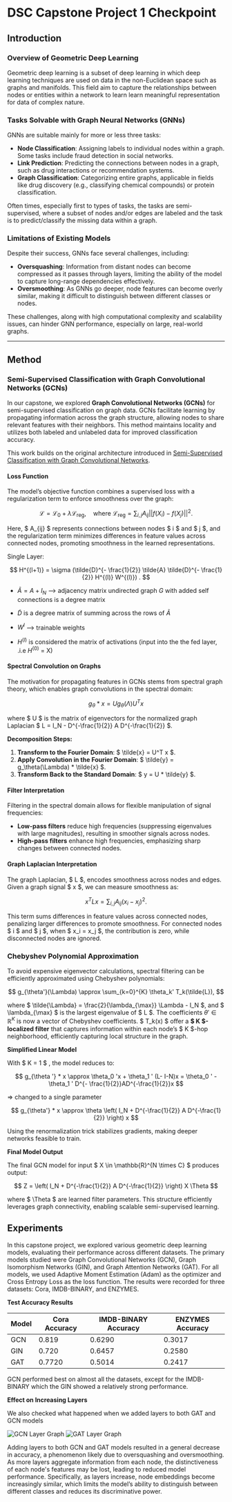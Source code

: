 # DSC Capstone Project 1 Checkpoint

## Introduction

### Overview of Geometric Deep Learning

Geometric deep learning is a subset of deep learning in which deep learning techniques are used on data in the non-Euclidean space such as graphs and manifolds. This field aim to capture the relationships between nodes or entities within a network to learn learn meaningful representation for data of complex nature.


### Tasks Solvable with Graph Neural Networks (GNNs)

GNNs are suitable mainly for more or less three tasks:

- **Node Classification**: Assigning labels to individual nodes within a graph. Some tasks include fraud detection in social networks.
- **Link Prediction**: Predicting the connections between nodes in a graph, such as drug interactions or recommendation systems.
- **Graph Classification**: Categorizing entire graphs, applicable in fields like drug discovery (e.g., classifying chemical compounds) or protein classification.

Often times, especially first to types of tasks, the tasks are semi-supervised, where a subset of nodes and/or edges are labeled and the task is to predict/classify the missing data within a graph. 


### Limitations of Existing Models
Despite their success, GNNs face several challenges, including:

- **Oversquashing**: Information from distant nodes can become compressed as it passes through layers, limiting the ability of the model to capture long-range dependencies effectively.
- **Oversmoothing**: As GNNs go deeper, node features can become overly similar, making it difficult to distinguish between different classes or nodes.

These challenges, along with high computational complexity and scalability issues, can hinder GNN performance, especially on large, real-world graphs.

---

## Method

### Semi-Supervised Classification with Graph Convolutional Networks (GCNs)

In our capstone, we explored **Graph Convolutional Networks (GCNs)** for semi-supervised classification on graph data. GCNs facilitate learning by propagating information across the graph structure, allowing nodes to share relevant features with their neighbors. This method maintains locality and utilizes both labeled and unlabeled data for improved classification accuracy.

This work builds on the original architecture introduced in [Semi-Supervised Classification with Graph Convolutional Networks](https://arxiv.org/abs/1609.02907).

#### Loss Function

The model’s objective function combines a supervised loss with a regularization term to enforce smoothness over the graph:

$$
\mathcal{L} = \mathcal{L}_0 + \lambda \mathcal{L}_{\text{reg}}, \quad \text{where } \mathcal{L}_{\text{reg}} = \sum_{i,j} A_{ij} ||f(X_i) - f(X_j)||^2.
$$

Here, $ A_{ij} $ represents connections between nodes $ i $ and $ j $, and the regularization term minimizes differences in feature values across connected nodes, promoting smoothness in the learned representations.

Single Layer:

$$
H^{(l+1)} = \sigma (\tilde{D}^{- \frac{1}{2}} \tilde{A} \tilde{D}^{- \frac{1}{2}} H^{(l)} W^{(l)}) . 
$$

- $\tilde{A} = A + I_N$ --> adjacency matrix undirected graph $G$ with added self connections is a degree matrix 

- $\tilde{D}$ is a degree matrix of summing across the rows of $\tilde{A}$

- $W^{l}$ --> trainable weights

- $H^{(l)}$ is considered the matrix of activations (input into the the fed layer, .i.e $H^{(0)}$ = X)

#### Spectral Convolution on Graphs

The motivation for propagating features in GCNs stems from spectral graph theory, which enables graph convolutions in the spectral domain:

$$
g_\theta * x = U g_\theta(\Lambda) U^T x 
$$

where $ U $ is the matrix of eigenvectors for the normalized graph Laplacian $ L = I_N - D^{-\frac{1}{2}} A D^{-\frac{1}{2}} $.

**Decomposition Steps:**

1. **Transform to the Fourier Domain**: $ \tilde{x} = U^T x $.
2. **Apply Convolution in the Fourier Domain**: $ \tilde{y} = g_\theta(\Lambda) * \tilde{x} $.
3. **Transform Back to the Standard Domain**: $ y = U * \tilde{y} $.

#### Filter Interpretation

Filtering in the spectral domain allows for flexible manipulation of signal frequencies:

- **Low-pass filters** reduce high frequencies (suppressing eigenvalues with large magnitudes), resulting in smoother signals across nodes.
- **High-pass filters** enhance high frequencies, emphasizing sharp changes between connected nodes.

#### Graph Laplacian Interpretation

The graph Laplacian, $ L $, encodes smoothness across nodes and edges. Given a graph signal $ x $, we can measure smoothness as:

$$
x^T L x = \sum_{i,j} A_{ij}(x_i - x_j)^2.
$$

This term sums differences in feature values across connected nodes, penalizing larger differences to promote smoothness. For connected nodes $ i $ and $ j $, when $ x_i = x_j $, the contribution is zero, while disconnected nodes are ignored.

### Chebyshev Polynomial Approximation

To avoid expensive eigenvector calculations, spectral filtering can be efficiently approximated using Chebyshev polynomials:

$$
g_{\theta'}(\Lambda) \approx \sum_{k=0}^{K} \theta_k' T_k(\tilde{L}),
$$

where $ \tilde{\Lambda} = \frac{2}{\lambda_{\max}} \Lambda - I_N $, and $ \lambda_{\max} $ is the largest eigenvalue of $ L $. The coefficients $\theta ' \in \mathbb{R}^K$ is now a vector of Chebyshev coefficients. $ T_k(x) $ offer a **$ K $-localized filter** that captures information within each node’s $ K $-hop neighborhood, efficiently capturing local structure in the graph.

**Simplified Linear Model**

With $ K = 1 $ , the model reduces to:

$$
g_{\theta '} * x \approx \theta_0 'x + \theta_1 ' (L- I-N)x = \theta_0 ' - \theta_1 ' D^{- \frac{1}{2}}AD^{-\frac{1}{2}}x
$$

=> changed to a single parameter

$$
g_{\theta'} * x \approx \theta \left( I_N + D^{-\frac{1}{2}} A D^{-\frac{1}{2}} \right) x
$$

Using the renormalization trick stabilizes gradients, making deeper networks feasible to train.

**Final Model Output**

The final GCN model for input $ X \in \mathbb{R}^{N \times C} $ produces output:

$$
Z = \left( I_N + D^{-\frac{1}{2}} A D^{-\frac{1}{2}} \right) X \Theta
$$

where $ \Theta $ are learned filter parameters. This structure efficiently leverages graph connectivity, enabling scalable semi-supervised learning.


## Experiments

In this capstone project, we explored various geometric deep learning models, evaluating their performance across different datasets. The primary models studied were Graph Convolutional Networks (GCN), Graph Isomorphism Networks (GIN), and Graph Attention Networks (GAT). For all models, we used Adaptive Moment Estimation (Adam) as the optimizer and Cross Entropy Loss as the loss function. The results were recorded for three datasets: Cora, IMDB-BINARY, and ENZYMES.

**Test Accuracy Results**

| Model | Cora Accuracy | IMDB-BINARY Accuracy | ENZYMES Accuracy |
|-------|---------------|----------------------|------------------|
| GCN   | 0.819         | 0.6290               | 0.3017          |
| GIN   | 0.720         | 0.6457               | 0.2580          |
| GAT   | 0.7720        | 0.5014               | 0.2417          |


 GCN performed best on almost all the datasets, except for  the IMDB-BINARY which the GIN showed a relatively strong performance.

**Effect on Increasing Layers**

We also checked what happened when we added layers to both GAT and GCN models

![GCN Layer Graph](/GCN_Layer.png)        ![GAT Layer Graph](/GAT_Layer.png)


Adding layers to both GCN and GAT models resulted in a general decrease in accuracy, a phenomenon likely due to oversquashing and oversmoothing. As more layers aggregate information from each node, the distinctiveness of each node's features may be lost, leading to reduced model performance. Specifically, as layers increase, node embeddings become increasingly similar, which limits the model’s ability to distinguish between different classes and reduces its discriminative power.









